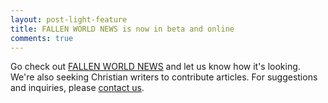 ```yaml
---
layout: post-light-feature
title: FALLEN WORLD NEWS is now in beta and online
comments: true
---
```


Go check out [FALLEN WORLD NEWS](http://fallenworldnews.com) and let us know how it's looking.  We're also seeking Christian writers to contribute articles.  For suggestions and inquiries, please [contact us](/contact/).
